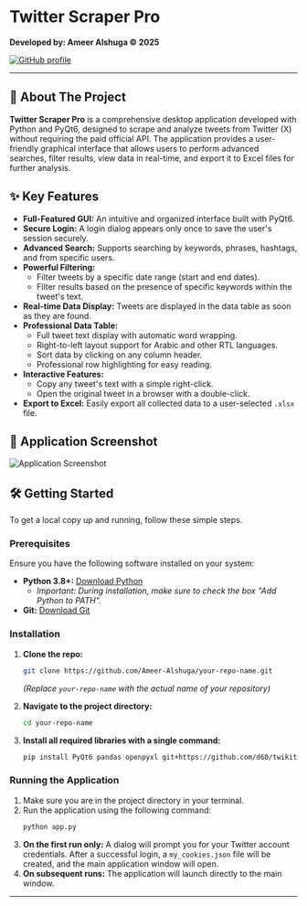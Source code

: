 # Twitter Scraper Pro

**Developed by: Ameer Alshuga © 2025**

[![GitHub profile](https://img.shields.io/badge/GitHub-Ameer--Alshuga-blue?style=flat&logo=github)](https://github.com/Ameer-Alshuga)

---

## 📜 About The Project

**Twitter Scraper Pro** is a comprehensive desktop application developed with Python and PyQt6, designed to scrape and analyze tweets from Twitter (X) without requiring the paid official API. The application provides a user-friendly graphical interface that allows users to perform advanced searches, filter results, view data in real-time, and export it to Excel files for further analysis.

## ✨ Key Features

-   **Full-Featured GUI:** An intuitive and organized interface built with PyQt6.
-   **Secure Login:** A login dialog appears only once to save the user's session securely.
-   **Advanced Search:** Supports searching by keywords, phrases, hashtags, and from specific users.
-   **Powerful Filtering:**
    -   Filter tweets by a specific date range (start and end dates).
    -   Filter results based on the presence of specific keywords within the tweet's text.
-   **Real-time Data Display:** Tweets are displayed in the data table as soon as they are found.
-   **Professional Data Table:**
    -   Full tweet text display with automatic word wrapping.
    -   Right-to-left layout support for Arabic and other RTL languages.
    -   Sort data by clicking on any column header.
    -   Professional row highlighting for easy reading.
-   **Interactive Features:**
    -   Copy any tweet's text with a simple right-click.
    -   Open the original tweet in a browser with a double-click.
-   **Export to Excel:** Easily export all collected data to a user-selected `.xlsx` file.

## 📸 Application Screenshot

<!-- 
    IMPORTANT: Take a screenshot of your running application,
    upload it to your GitHub repository (e.g., in a folder named "assets"), 
    and then replace the link below with the actual link to your image. 
-->
![Application Screenshot](https://raw.githubusercontent.com/Ameer-Alshuga/your-repo-name/main/screenshot.png) 

## 🛠️ Getting Started

To get a local copy up and running, follow these simple steps.

### Prerequisites

Ensure you have the following software installed on your system:

-   **Python 3.8+:** [Download Python](https://www.python.org/downloads/)
    -   *Important: During installation, make sure to check the box "Add Python to PATH".*
-   **Git:** [Download Git](https://git-scm.com/downloads/)

### Installation

1.  **Clone the repo:**
    ```bash
    git clone https://github.com/Ameer-Alshuga/your-repo-name.git
    ```
    *(Replace `your-repo-name` with the actual name of your repository)*

2.  **Navigate to the project directory:**
    ```bash
    cd your-repo-name
    ```

3.  **Install all required libraries with a single command:**
    ```bash
    pip install PyQt6 pandas openpyxl git+https://github.com/d60/twikit.git
    ```

### Running the Application

1.  Make sure you are in the project directory in your terminal.
2.  Run the application using the following command:
    ```bash
    python app.py
    ```
3.  **On the first run only:** A dialog will prompt you for your Twitter account credentials. After a successful login, a `my_cookies.json` file will be created, and the main application window will open.
4.  **On subsequent runs:** The application will launch directly to the main window.

---
